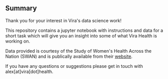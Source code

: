 ## Summary 

Thank you for your interest in Vira's data science work!  

This repository contains a jupyter notebook with instructions and data for a short task which will give you an insight into some of what Vira Health is working on.   

Data provided is courtesy of the Study of Women's Health Across the Nation (SWAN) and is publically available from their [website](https://www.swanstudy.org/).   

If you have any questions or suggestions please get in touch with alex[at]vira[dot]health.  